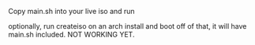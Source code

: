 Copy main.sh into your live iso and run

optionally, run createiso on an arch install and boot off of that, it will have main.sh included. NOT WORKING YET.